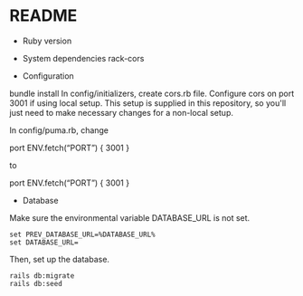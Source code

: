 # README

* Ruby version

* System dependencies
rack-cors

* Configuration

bundle install
In config/initializers, create cors.rb file. Configure cors on port 3001 if using local setup. This setup is supplied in this repository, so you'll just need to make necessary changes for a non-local setup.

In config/puma.rb, change

port ENV.fetch(“PORT”) { 3001 }

to

port ENV.fetch(“PORT”) { 3001 }

* Database

Make sure the environmental variable DATABASE_URL is not set.

    set PREV_DATABASE_URL=%DATABASE_URL%
    set DATABASE_URL=

Then, set up the database.

    rails db:migrate
    rails db:seed

